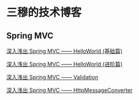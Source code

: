 # 三穆的技术博客

## Spring MVC

[深入浅出 Spring MVC —— HelloWorld (基础篇)](./spring-mvc/spring_mvc_helloworld_1.html)

[深入浅出 Spring MVC —— HelloWorld (进阶篇)](./spring-mvc/spring_mvc_helloworld_2.html)

[深入浅出 Spring MVC —— Validation](./spring-mvc/spring_mvc_validation.html)

[深入浅出 Spring MVC —— HttpMessageConverter](./spring-mvc/spring_mvc_http_message_converter.html)